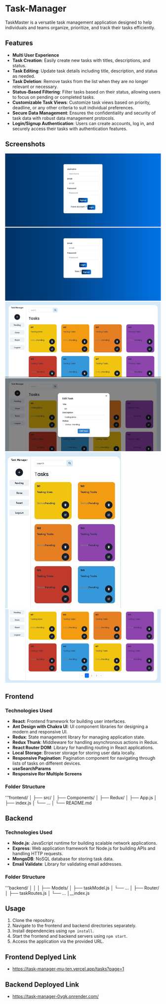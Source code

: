 # Task-Manager

TaskMaster is a versatile task management application designed to help individuals and teams organize, prioritize, and track their tasks efficiently.

## Features

- **Multi User Experience**
- **Task Creation**: Easily create new tasks with titles, descriptions, and status.
- **Task Editing**: Update task details including title, description, and status as needed.
- **Task Deletion**: Remove tasks from the list when they are no longer relevant or necessary.
- **Status-Based Filtering**: Filter tasks based on their status, allowing users to focus on pending or completed tasks.
- **Customizable Task Views**: Customize task views based on priority, deadline, or any other criteria to suit individual preferences.
- **Secure Data Management**: Ensures the confidentiality and security of task data with robust data management protocols.
- **Login/Signup Authentication**: Users can create accounts, log in, and securely access their tasks with authentication features.


## Screenshots
   
   <img src="./AssetsReadme/s1.JPG"/>
   <img src="./AssetsReadme/s2.JPG"/>
   <img src="./AssetsReadme/s3.JPG"/>
   <img src="./AssetsReadme/s4.JPG"/>
   <img src="./AssetsReadme/s5.JPG"/>
   <img src="./AssetsReadme/s6.JPG"/>

## Frontend

### Technologies Used

- **React**: Frontend framework for building user interfaces.
- **Ant Design with Chakra UI**: UI component libraries for designing a modern and responsive UI.
- **Redux**: State management library for managing application state.
- **Redux Thunk**: Middleware for handling asynchronous actions in Redux.
- **React Router DOM**: Library for handling routing in React applications.
- **Local Storage**: Browser storage for storing user data locally.
- **Responsive Pagination**: Pagination component for navigating through lists of tasks on different devices.
- **useSearchParams**
- **Responsive Ror Multiple Screens**
### Folder Structure

'''frontend/
│
├── src/
│ ├── Components/
│ ├── Redux/
│ ├── App.js
│ ├── index.js
│ └── ...
│
└── README.md




## Backend

### Technologies Used

- **Node.js**: JavaScript runtime for building scalable network applications.
- **Express**: Web application framework for Node.js for building APIs and handling HTTP requests.
- **MongoDB**: NoSQL database for storing task data.
- **Email Validate**: Library for validating email addresses.

### Folder Structure

'''backend/
│
│
│
├── Models/
│ ├── taskModel.js
│ └── ...
│
├── Router/
│ ├── taskRoutes.js
│ └── ...
│__index.js



## Usage

1. Clone the repository.
2. Navigate to the frontend and backend directories separately.
3. Install dependencies using `npm install`.
4. Start the frontend and backend servers using `npm start`.
5. Access the application via the provided URL.


## Frontend Deplyed Link

- https://task-manager-mu-ten.vercel.app/tasks?page=1

## Backend Deployed Link

- https://task-manager-0ygk.onrender.com/
